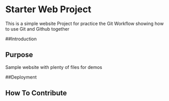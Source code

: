 # Starter Web Project

This is a simple website Project for practice the Git Workflow
showing how to use Git and Github together

##Introduction

## Purpose

Sample website with plenty of files for demos

##Deployment

## How To Contribute